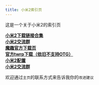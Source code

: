 ```yaml
---
title: 小米2索引页
---
```

这是一个关于小米2的索引页



**[小米2下载链接合集](https://lswlc33.github.io/blog/2s-downloadlinks/)**  
**[小米2交流群](https://lswlc33.github.io/blog/2sgroups/)**  
**[魔趣官方下载页](https://download.mokeedev.com/aries.html)**  
**[官方twrp下载（依旧不支持OTG）](https://dl.twrp.me/aries/)**  
**[小米2配置](https://lswlc33.github.io/blog/2s-peizhi/)**  
**[小米2交流群](https://lswlc33.github.io/blog/2sgroups/)**  





欢迎通过`主页`的联系方式来告诉我你的`改进建议`

